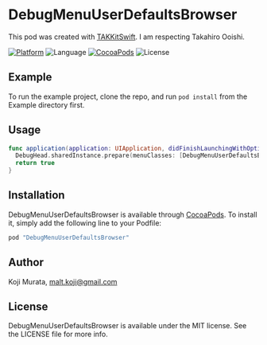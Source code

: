 # DebugMenuUserDefaultsBrowser

This pod was created with [TAKKitSwift](https://cocoapods.org/pods/TAKKitSwift).
I am respecting Takahiro Ooishi.

[![Platform](https://img.shields.io/cocoapods/p/DebugMenuUserDefaultsBrowser.svg?style=flat)](http://cocoapods.org/pods/DebugMenuUserDefaultsBrowser)
![Language](https://img.shields.io/badge/language-Swift%203.0-orange.svg)
[![CocoaPods](https://img.shields.io/cocoapods/v/DebugMenuUserDefaultsBrowser.svg?style=flat)](http://cocoapods.org/pods/DebugMenuUserDefaultsBrowser)
![License](https://img.shields.io/github/license/malt03/DebugMenuUserDefaultsBrowser.svg?style=flat)

## Example

To run the example project, clone the repo, and run `pod install` from the Example directory first.

## Usage

```swift
func application(application: UIApplication, didFinishLaunchingWithOptions launchOptions: [NSObject: AnyObject]?) -> Bool {
  DebugHead.sharedInstance.prepare(menuClasses: [DebugMenuUserDefaultsBrowserViewController.self])
  return true
}
```

## Installation

DebugMenuUserDefaultsBrowser is available through [CocoaPods](http://cocoapods.org). To install
it, simply add the following line to your Podfile:

```ruby
pod "DebugMenuUserDefaultsBrowser"
```

## Author

Koji Murata, malt.koji@gmail.com

## License

DebugMenuUserDefaultsBrowser is available under the MIT license. See the LICENSE file for more info.
